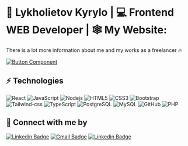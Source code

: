 # 🥷 Lykholietov Kyrylo  |  💻 Frontend WEB Developer |  🕸️ My Website:
<p>There is a lot more information about me and my works as a freelancer 🔥</p>

[![Button Component](https://readme-components.vercel.app/api?component=button&text=Check&nbsp;My&nbsp;Website)](https://lykholietov.vercel.app/)

## ⚡ Technologies

![React](https://img.shields.io/badge/-React-black?style=flat-square&logo=react)
![JavaScript](https://img.shields.io/badge/-JavaScript-black?style=flat-square&logo=javascript)
![Nodejs](https://img.shields.io/badge/-Nodejs-black?style=flat-square&logo=Node.js)
![HTML5](https://img.shields.io/badge/-HTML5-E34F26?style=flat-square&logo=html5&logoColor=white)
![CSS3](https://img.shields.io/badge/-CSS3-1572B6?style=flat-square&logo=css3)
![Bootstrap](https://img.shields.io/badge/-Bootstrap-563D7C?style=flat-square&logo=bootstrap)
![Tailwind-css](https://img.shields.io/badge/-tailwind-181717?style=flat-square&logo=tailwind-css)
![TypeScript](https://img.shields.io/badge/-TypeScript-007ACC?style=flat-square&logo=typescript)
![PostgreSQL](https://img.shields.io/badge/-PostgreSQL-336791?style=flat-square&logo=postgresql)
![MySQL](https://img.shields.io/badge/-MySQL-black?style=flat-square&logo=mysql)
![GitHub](https://img.shields.io/badge/-GitHub-181717?style=flat-square&logo=github)
![PHP](https://img.shields.io/badge/-PHP-181717?style=flat-square&logo=php)

## 🤝 Connect with me by

[![Linkedin Badge](https://img.shields.io/badge/-lykholietov-blue?style=flat-square&logo=Linkedin&logoColor=white&link=https://www.linkedin.com/in/kyrylo-lykholietov/)](https://www.linkedin.com/in/kyrylo-lykholietov/) [![Gmail Badge](https://img.shields.io/badge/-kirilllikholetov3@gmail.com-c14438?style=flat-square&logo=Gmail&logoColor=white&link=mailto:kirilllikholetov3@gmail.com)](mailto:kirilllikholetov3@gmail.com) [![Linkedin Badge](https://img.shields.io/badge/-lykholietov-black?style=flat-square&logo=X&logoColor=white&link=https://x.com/lykholietov)]([mailto:kirilllikholetov3@gmail.com](https://x.com/lykholietov)) 
